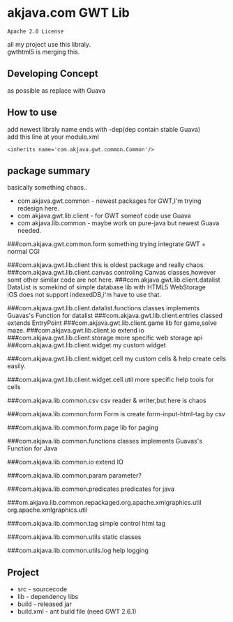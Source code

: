 akjava.com GWT Lib
==================
`Apache 2.0 License`

all my project use this libraly.  
gwthtml5 is merging this.

Developing Concept
-------

as possible as replace with Guava

How to use
-----------

add newest libraly name ends with -dep(dep contain stable Guava)  
add this line at your module.xml
```
<inherits name='com.akjava.gwt.common.Common'/>
```

package summary
-------

basically something chaos..

- com.akjava.gwt.common - newest packages for GWT,I'm trying redesign here.
- com.akjava.gwt.lib.client - for GWT someof code use Guava
- com.akjava.lib.common - maybe work on pure-java but newest Guava needed.


###com.akjava.gwt.common.form
something trying integrate GWT + normal CGI

###com.akjava.gwt.lib.client
this is oldest package and really chaos.
###com.akjava.gwt.lib.client.canvas
controling Canvas classes,however somt other similar code are not here.
###com.akjava.gwt.lib.client.datalist
DataList is somekind of simple database lib with HTML5 WebStorage  
iOS does not support indexedDB,i'm have to use that.

###com.akjava.gwt.lib.client.datalist.functions
classes implements Guavas's Function for datalist
###com.akjava.gwt.lib.client.entries
classed extends EntryPoint
###com.akjava.gwt.lib.client.game
lib for game,solve maze.
###com.akjava.gwt.lib.client.io
extend io 
###com.akjava.gwt.lib.client.storage
more specific web storage api
###com.akjava.gwt.lib.client.widget
my custom widget

###com.akjava.gwt.lib.client.widget.cell
my custom cells & help create cells easily.

###com.akjava.gwt.lib.client.widget.cell.util
more specific help tools for cells

###com.akjava.lib.common.csv
csv reader & writer,but here is chaos

###com.akjava.lib.common.form
Form is create form-input-html-tag by csv

###com.akjava.lib.common.form.page
lib for paging

###com.akjava.lib.common.functions
classes implements Guavas's Function for Java

###com.akjava.lib.common.io
extend IO

###com.akjava.lib.common.param
parameter?

###com.akjava.lib.common.predicates
predicates for java

###om.akjava.lib.common.repackaged.org.apache.xmlgraphics.util
org.apache.xmlgraphics.util

###com.akjava.lib.common.tag
simple control html tag

###com.akjava.lib.common.utils
static classes

###com.akjava.lib.common.utils.log
help logging

Project
-------
- src - sourcecode
- lib - dependency libs
- build - released jar
- build.xml - ant build file (need GWT 2.6.1)